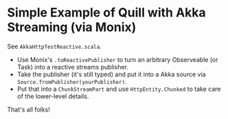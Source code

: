 # Simple Example of Quill with Akka Streaming (via Monix)

See `AkkaHttpTestReactive.scala`. 

 - Use Monix's `.toReactivePublisher` to turn an arbitrary Observeable (or Task) into a reactive streams publisher.
 - Take the publisher (it's still typed) and put it into a Akka source via `Source.fromPublisher(yourPublisher)`.
 - Put that into a `ChunkStreamPart` and use `HttpEntity.Chunked` to take care of the lower-level details.
 
That's all folks!
